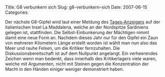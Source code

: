 Title: G8 verbunkern sich
Slug: g8-verbunkern-sich
Date: 2007-06-15
Categories:

Der nächste G8-Gipfel wird laut einer Meldung des [Tages-Anzeigers](http://www.tagesanzeiger.ch/dyn/news/ausland/762131.html) auf der italienischen Insel La Maddalena, welche an der Nordspitze Sardiniens gelegen ist, stattfinden. Die Selbst-Einbunkerung der Mächtigen nimmt damit eine neue Form an. Nachdem dieses Jahr nur für den Gipfel ein Zaun von mehreren Kilometern Länge erstellt worden ist wählt man nun also das Meer und rauhe Felsen, um die Kritiker fernzuhalten. Die Diskussionsbereitschaft ist auf dem Nullpunkt angelangt. Ein verheerendes Zeichen wenn man bedenkt, dass innerhalb des Kritikerlagers viele waren, welche mit Argumenten, nicht mit Steinen gegen die Konzentration der Macht in den Händen einiger weniger demonstriert haben.

